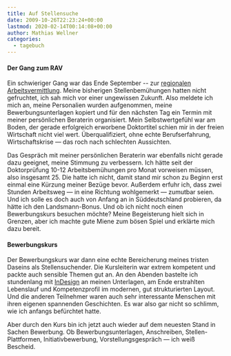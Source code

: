 ```yaml
---
title: Auf Stellensuche
date: 2009-10-26T22:23:24+00:00
lastmod: 2020-02-14T00:14:08+00:00
author: Mathias Wellner
categories:
  - tagebuch
---
```

#### Der Gang zum RAV

Ein schwieriger Gang war das Ende September -- zur [regionalen Arbeitsvermittlung](http://www.treffpunkt-arbeit.ch/). Meine bisherigen Stellenbemühungen hatten nicht gefruchtet, ich sah mich vor einer ungewissen Zukunft. Also meldete ich mich an, meine Personalien wurden aufgenommen, meine Bewerbungsunterlagen kopiert und für den nächsten Tag ein Termin mit meiner persönlichen Beraterin organisiert. Mein Selbstwertgefühl war am Boden, der gerade erfolgreich erworbene Doktortitel schien mir in der freien Wirtschaft nicht viel wert. Überqualifiziert, ohne echte Berufserfahrung, Wirtschaftskrise &#8212; das roch nach schlechten Aussichten. 

Das Gespräch mit meiner persönlichen Beraterin war ebenfalls nicht gerade dazu geeignet, meine Stimmung zu verbessern. Ich hätte seit der Doktorprüfung 10-12 Arbeitsbemühungen pro Monat vorweisen müssen, also insgesamt 25. Die hatte ich nicht, damit stand mir schon zu Beginn erst einmal eine Kürzung meiner Bezüge bevor. Außerdem erfuhr ich, dass zwei Stunden Arbeitsweg &#8212; in eine Richtung wohlgemerkt &#8212; zumutbar seien. Und ich solle es doch auch von Anfang an in Süddeutschland probieren, da hätte ich den Landsmann-Bonus. Und ob ich nicht noch einen Bewerbungskurs besuchen möchte? Meine Begeisterung hielt sich in Grenzen, aber ich machte gute Miene zum bösen Spiel und erklärte mich dazu bereit. 

#### Bewerbungskurs

Der Bewerbungskurs war dann eine echte Bereicherung meines tristen Daseins als Stellensuchender. Die Kursleiterin war extrem kompetent und packte auch sensible Themen gut an. An den Abenden bastelte ich stundenlang mit [InDesign](http://www.adobe.com/products/indesign/) an meinen Unterlagen, am Ende erstrahlten Lebenslauf und Kompetenzprofil im modernen, gut strukturierten Layout. Und die anderen Teilnehmer waren auch sehr interessante Menschen mit ihren eigenen spannenden Geschichten. Es war also gar nicht so schlimm, wie ich anfangs befürchtet hatte. 

Aber durch den Kurs bin ich jetzt auch wieder auf dem neuesten Stand in Sachen Bewerbung. Ob Bewerbungsunterlagen, Anschreiben, Stellen-Plattformen, Initiativbewerbung, Vorstellungsgespräch &#8212; ich weiß Bescheid.
